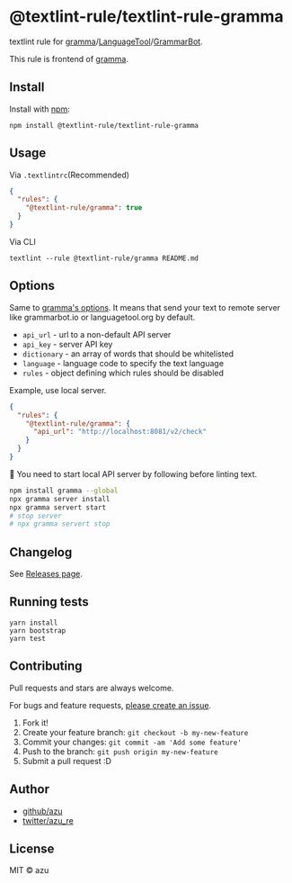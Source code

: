 # @textlint-rule/textlint-rule-gramma

textlint rule for [gramma](https://github.com/caderek/gramma)/[LanguageTool](https://languagetool.org/)/[GrammarBot](https://www.grammarbot.io/).

This rule is frontend of [gramma](https://github.com/caderek/gramma).

## Install

Install with [npm](https://www.npmjs.com/):

    npm install @textlint-rule/textlint-rule-gramma

## Usage

Via `.textlintrc`(Recommended)

```json
{
  "rules": {
    "@textlint-rule/gramma": true
  }
}
```

Via CLI

```
textlint --rule @textlint-rule/gramma README.md
```

## Options

Same to [gramma's options](https://github.com/caderek/gramma#check-method).
It means that send your text to remote server like grammarbot.io or languagetool.org by default.

- `api_url` - url to a non-default API server
- `api_key` - server API key
- `dictionary` - an array of words that should be whitelisted
- `language` - language code to specify the text language
- `rules` - object defining which rules should be disabled

Example, use local server.

```json
{
  "rules": {
    "@textlint-rule/gramma": {
      "api_url": "http://localhost:8081/v2/check"
    }
  }
}
```

:memo: You need to start local API server by following before linting text.

```bash
npm install gramma --global
npx gramma server install
npx gramma servert start
# stop server
# npx gramma servert stop
```


## Changelog

See [Releases page](https://github.com/textlint-rule/textlint-rule-gramma/releases).

## Running tests

    yarn install
    yarn bootstrap
    yarn test

## Contributing

Pull requests and stars are always welcome.

For bugs and feature requests, [please create an issue](https://github.com/textlint-rule/textlint-rule-gramma/issues).

1. Fork it!
2. Create your feature branch: `git checkout -b my-new-feature`
3. Commit your changes: `git commit -am 'Add some feature'`
4. Push to the branch: `git push origin my-new-feature`
5. Submit a pull request :D

## Author

- [github/azu](https://github.com/azu)
- [twitter/azu_re](https://twitter.com/azu_re)

## License

MIT © azu
